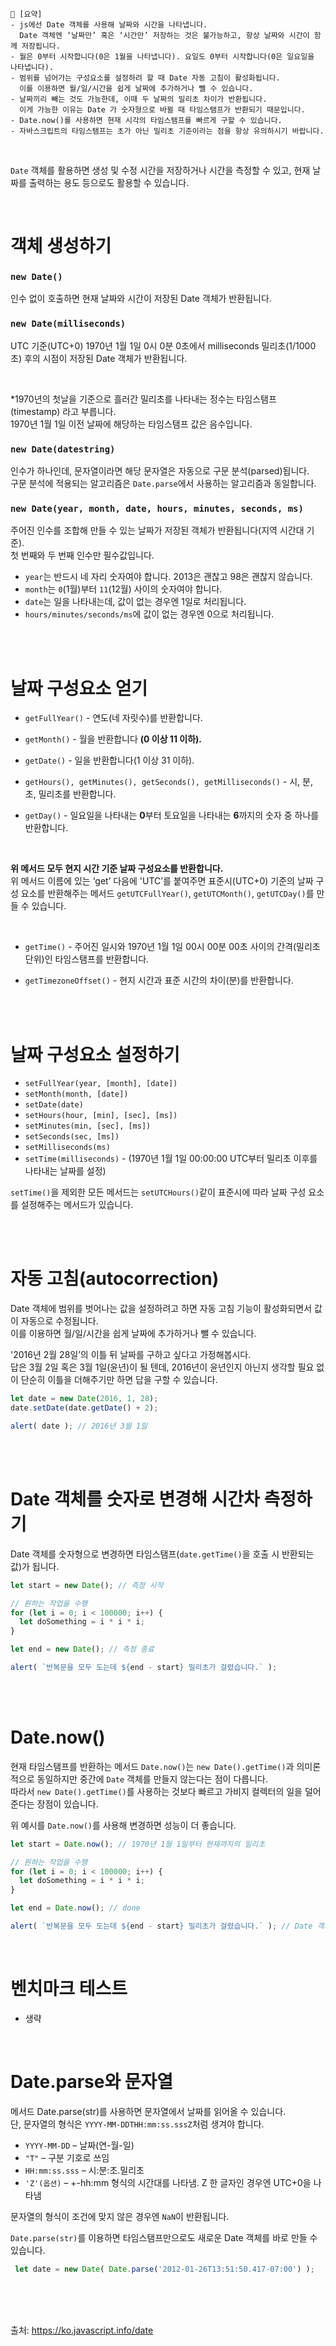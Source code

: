 ```
📍 [요약]
- js에선 Date 객체를 사용해 날짜와 시간을 나타냅니다. 
  Date 객체엔 ‘날짜만’ 혹은 ‘시간만’ 저장하는 것은 불가능하고, 항상 날짜와 시간이 함께 저장됩니다.
- 월은 0부터 시작합니다(0은 1월을 나타냅니다). 요일도 0부터 시작합니다(0은 일요일을 나타냅니다).
- 범위를 넘어가는 구성요소를 설정하려 할 때 Date 자동 고침이 활성화됩니다. 
  이를 이용하면 월/일/시간을 쉽게 날짜에 추가하거나 뺄 수 있습니다.
- 날짜끼리 빼는 것도 가능한데, 이때 두 날짜의 밀리초 차이가 반환됩니다. 
  이게 가능한 이유는 Date 가 숫자형으로 바뀔 때 타임스탬프가 반환되기 때문입니다.
- Date.now()를 사용하면 현재 시각의 타임스탬프를 빠르게 구할 수 있습니다.
- 자바스크립트의 타임스탬프는 초가 아닌 밀리초 기준이라는 점을 항상 유의하시기 바랍니다.
```
<br/>

`Date` 객체를 활용하면 생성 및 수정 시간을 저장하거나 시간을 측정할 수 있고, 현재 날짜를 출력하는 용도 등으로도 활용할 수 있습니다.

<br/>

# 객체 생성하기
### `new Date()`    
인수 없이 호출하면 현재 날짜와 시간이 저장된 Date 객체가 반환됩니다.    
### `new Date(milliseconds)`   
UTC 기준(UTC+0) 1970년 1월 1일 0시 0분 0초에서 milliseconds 밀리초(1/1000 초) 후의 시점이 저장된 Date 객체가 반환됩니다.   

<br/>

*1970년의 첫날을 기준으로 흘러간 밀리초를 나타내는 정수는 타임스탬프(timestamp) 라고 부릅니다.   
1970년 1월 1일 이전 날짜에 해당하는 타임스탬프 값은 음수입니다. 

### `new Date(datestring)`   
인수가 하나인데, 문자열이라면 해당 문자열은 자동으로 구문 분석(parsed)됩니다.     
구문 분석에 적용되는 알고리즘은 `Date.parse`에서 사용하는 알고리즘과 동일합니다.

### `new Date(year, month, date, hours, minutes, seconds, ms)`   
주어진 인수를 조합해 만들 수 있는 날짜가 저장된 객체가 반환됩니다(지역 시간대 기준).   
첫 번째와 두 번째 인수만 필수값입니다.
- `year`는 반드시 네 자리 숫자여야 합니다. 2013은 괜찮고 98은 괜찮지 않습니다.
- `month`는 `0`(1월)부터 `11`(12월) 사이의 숫자여야 합니다.
- `date`는 일을 나타내는데, 값이 없는 경우엔 1일로 처리됩니다.
- `hours/minutes/seconds/ms`에 값이 없는 경우엔 0으로 처리됩니다.

<br/><br/>

# 날짜 구성요소 얻기
- `getFullYear()` - 연도(네 자릿수)를 반환합니다.   

- `getMonth()` - 월을 반환합니다 **(0 이상 11 이하).**  

- `getDate()` - 일을 반환합니다(1 이상 31 이하).  

- `getHours(), getMinutes(), getSeconds(), getMilliseconds()` - 시, 분, 초, 밀리초를 반환합니다.  

- `getDay()` - 일요일을 나타내는 **0**부터 토요일을 나타내는 **6**까지의 숫자 중 하나를 반환합니다.    

<br/>

**위 메서드 모두 현지 시간 기준 날짜 구성요소를 반환합니다.**    
위 메서드 이름에 있는 ‘get’ 다음에 'UTC’를 붙여주면 표준시(UTC+0) 기준의 날짜 구성 요소를 반환해주는 메서드 `getUTCFullYear()`, `getUTCMonth()`, `getUTCDay()`를 만들 수 있습니다.

<br/>

- `getTime()` - 주어진 일시와 1970년 1월 1일 00시 00분 00초 사이의 간격(밀리초 단위)인 타임스탬프를 반환합니다.   

- `getTimezoneOffset()` - 현지 시간과 표준 시간의 차이(분)를 반환합니다.


<br/><br/>

# 날짜 구성요소 설정하기
- `setFullYear(year, [month], [date])`
- `setMonth(month, [date])`
- `setDate(date)`
- `setHours(hour, [min], [sec], [ms])`
- `setMinutes(min, [sec], [ms])`
- `setSeconds(sec, [ms])`
- `setMilliseconds(ms)`
- `setTime(milliseconds)` - (1970년 1월 1일 00:00:00 UTC부터 밀리초 이후를 나타내는 날짜를 설정)

`setTime()`을 제외한 모든 메서드는 `setUTCHours()`같이 표준시에 따라 날짜 구성 요소를 설정해주는 메서드가 있습니다.

<br/><br/>

# 자동 고침(autocorrection)
Date 객체에 범위를 벗어나는 값을 설정하려고 하면 자동 고침 기능이 활성화되면서 값이 자동으로 수정됩니다.     
이를 이용하면 월/일/시간을 쉽게 날짜에 추가하거나 뺄 수 있습니다.

'2016년 2월 28일’의 이틀 뒤 날짜를 구하고 싶다고 가정해봅시다.   
답은 3월 2일 혹은 3월 1일(윤년)이 될 텐데, 2016년이 윤년인지 아닌지 생각할 필요 없이 단순히 이틀을 더해주기만 하면 답을 구할 수 있습니다.   
```js
let date = new Date(2016, 1, 28);
date.setDate(date.getDate() + 2);

alert( date ); // 2016년 3월 1일
```

<br/><br/>

# Date 객체를 숫자로 변경해 시간차 측정하기
Date 객체를 숫자형으로 변경하면 타임스탬프(`date.getTime()`을 호출 시 반환되는 값)가 됩니다.
```js
let start = new Date(); // 측정 시작

// 원하는 작업을 수행
for (let i = 0; i < 100000; i++) {
  let doSomething = i * i * i;
}

let end = new Date(); // 측정 종료

alert( `반복문을 모두 도는데 ${end - start} 밀리초가 걸렸습니다.` );
```

<br/><br/>

# Date.now()
현재 타임스탬프를 반환하는 메서드
`Date.now()`는 `new Date().getTime()`과 의미론적으로 동일하지만 중간에 `Date` 객체를 만들지 않는다는 점이 다릅니다.    
따라서 `new Date().getTime()`를 사용하는 것보다 빠르고 가비지 컬렉터의 일을 덜어준다는 장점이 있습니다.    

위 예시를 `Date.now()`를 사용해 변경하면 성능이 더 좋습니다.
```js
let start = Date.now(); // 1970년 1월 1일부터 현재까지의 밀리초

// 원하는 작업을 수행
for (let i = 0; i < 100000; i++) {
  let doSomething = i * i * i;
}

let end = Date.now(); // done

alert( `반복문을 모두 도는데 ${end - start} 밀리초가 걸렸습니다.` ); // Date 객체가 아닌 숫자끼리 차감함
```
<br/>

# 벤치마크 테스트
- 생략

<br/>

# Date.parse와 문자열
메서드 Date.parse(str)를 사용하면 문자열에서 날짜를 읽어올 수 있습니다.    
단, 문자열의 형식은 `YYYY-MM-DDTHH:mm:ss.sssZ`처럼 생겨야 합니다.
- `YYYY-MM-DD` – 날짜(연-월-일)
- `"T"` – 구분 기호로 쓰임
- `HH:mm:ss.sss` – 시:분:초.밀리초
- `'Z'(옵션)` – +-hh:mm 형식의 시간대를 나타냄. Z 한 글자인 경우엔 UTC+0을 나타냄

 문자열의 형식이 조건에 맞지 않은 경우엔 `NaN`이 반환됩니다.

`Date.parse(str)`를 이용하면 타임스탬프만으로도 새로운 Date 객체를 바로 만들 수 있습니다.
```js
 let date = new Date( Date.parse('2012-01-26T13:51:50.417-07:00') );
```

<br/><br/><br/>

출처: https://ko.javascript.info/date
